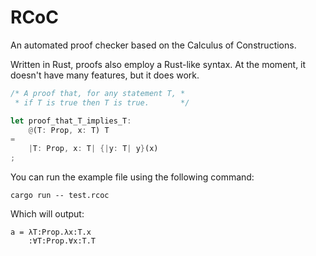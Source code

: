 # RCoC
An automated proof checker based on the Calculus of Constructions.

Written in Rust, proofs also employ a Rust-like syntax.
At the moment, it doesn't have many features, but it does work.

```rust
/* A proof that, for any statement T, *
 * if T is true then T is true.       */

let proof_that_T_implies_T:
    @(T: Prop, x: T) T
=
    |T: Prop, x: T| {|y: T| y}(x)
;
```

You can run the example file using the following command:

```
cargo run -- test.rcoc
```

Which will output:

```
a = λT:Prop.λx:T.x
    :∀T:Prop.∀x:T.T
```
